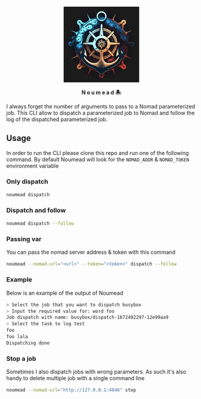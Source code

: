 <p align="center">
  <img src="./logo.webp" width="200px"/>
  <p align="center"><b>N o u m e a d 🏝️</b></p>
</p>

I always forget the number of arguments to pass to a Nomad parameterized job. This CLI allow to dispatch a parameterized job to Nomad and follow the log of the dispatched parameterized job.

## Usage

In order to run the CLI please clone this repo and run one of the following command. By default Noumead will look for the `NOMAD_ADDR` & `NOMAD_TOKEN` environment variable

### Only dispatch

```sh
noumead dispatch
```

### Dispatch and follow

```sh
noumead dispatch --follow
```

### Passing var

You can pass the nomad server address & token with this command

```sh
noumead --nomad-url="<url>" --token="<token>" dispatch --follow
```

### Example

Below is an example of the output of Noumead

```sh
> Select the job that you want to dispatch busybox
> Input the required value for: word foo
Job dispatch with name: busybox/dispatch-1672492297-12e99aa9
> Select the task to log test
foo
foo lala
Dispatching done
```

### Stop a job

Sometimes I also dispatch jobs with wrong parameters. As such it's also handy to delete multiple job with a single command line

```sh
noumead --nomad-url="http://127.0.0.1:4646" stop
```

